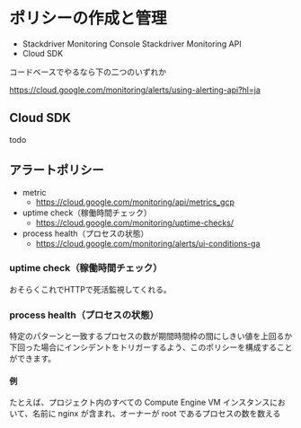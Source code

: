 # ポリシーの作成と管理

 - Stackdriver Monitoring Console
   Stackdriver Monitoring API
 - Cloud SDK

コードベースでやるなら下の二つのいずれか

https://cloud.google.com/monitoring/alerts/using-alerting-api?hl=ja

## Cloud SDK
todo

## アラートポリシー
 - metric
   -  https://cloud.google.com/monitoring/api/metrics_gcp
 - uptime check（稼働時間チェック）
   - https://cloud.google.com/monitoring/uptime-checks/
 - process health（プロセスの状態）
   - https://cloud.google.com/monitoring/alerts/ui-conditions-ga

### uptime check（稼働時間チェック）
おそらくこれでHTTPで死活監視してくれる。

### process health（プロセスの状態）
特定のパターンと一致するプロセスの数が期間時間枠の間にしきい値を上回るか下回った場合にインシデントをトリガーするよう、このポリシーを構成することができます。

#### 例
たとえば、プロジェクト内のすべての Compute Engine VM インスタンスにおいて、名前に nginx が含まれ、オーナーが root であるプロセスの数を数える
